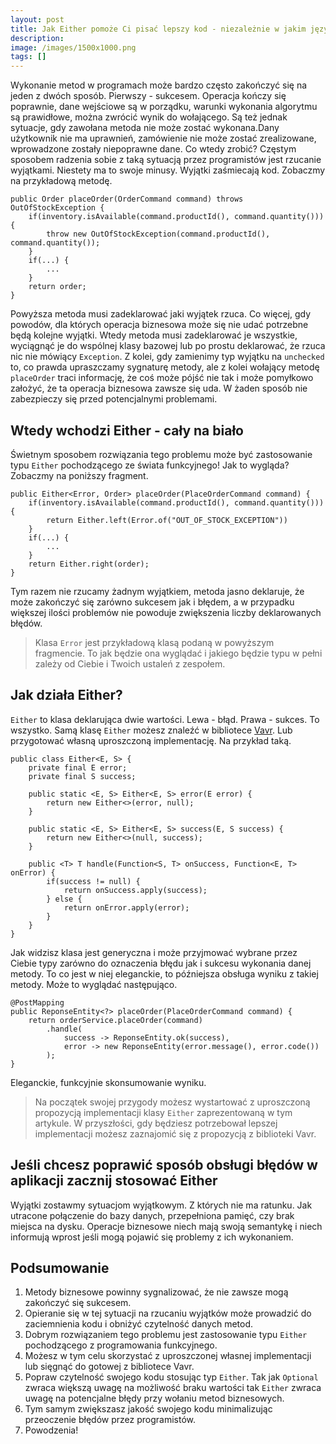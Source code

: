 ```yaml
---
layout: post
title: Jak Either pomoże Ci pisać lepszy kod - niezależnie w jakim języku programowania piszesz!
description: 
image: /images/1500x1000.png
tags: []
---
```


Wykonanie metod w programach może bardzo często zakończyć się na jeden z dwóch sposób. Pierwszy - sukcesem. Operacja kończy się poprawnie, dane wejściowe są w porządku, warunki wykonania algorytmu są prawidłowe, można zwrócić wynik do wołającego. Są też jednak sytuacje, gdy zawołana metoda nie może zostać wykonana.Dany użytkownik nie ma uprawnień, zamówienie nie może zostać zrealizowane, wprowadzone zostały niepoprawne dane. Co wtedy zrobić? Częstym sposobem radzenia sobie z taką sytuacją przez programistów jest rzucanie wyjątkami. Niestety ma to swoje minusy. Wyjątki zaśmiecają kod. Zobaczmy na przykładową metodę.

    public Order placeOrder(OrderCommand command) throws OutOfStockException {
        if(inventory.isAvailable(command.productId(), command.quantity())) {
            throw new OutOfStockException(command.productId(), command.quantity());
        }
        if(...) {
            ...
        }
        return order;
    }

Powyższa metoda musi zadeklarować jaki wyjątek rzuca. Co więcej, gdy powodów, dla których operacja biznesowa może się nie udać potrzebne będą kolejne wyjątki. Wtedy metoda musi zadeklarować je wszystkie, wyciągnąć je do wspólnej klasy bazowej lub po prostu deklarować, że rzuca nic nie mówiący `Exception`. Z kolei, gdy zamienimy typ wyjątku na `unchecked` to, co prawda upraszczamy sygnaturę metody, ale z kolei wołający metodę `placeOrder` traci informację, że coś może pójść nie tak i może pomyłkowo założyć, że ta operacja biznesowa zawsze się uda. W żaden sposób nie zabezpieczy się przed potencjalnymi problemami.
## Wtedy wchodzi Either - cały na biało
Świetnym sposobem rozwiązania tego problemu może być zastosowanie typu `Either` pochodzącego ze świata funkcyjnego! Jak to wygląda? Zobaczmy na poniższy fragment.

    public Either<Error, Order> placeOrder(PlaceOrderCommand command) {
        if(inventory.isAvailable(command.productId(), command.quantity())) {
            return Either.left(Error.of("OUT_OF_STOCK_EXCEPTION"))
        }
        if(...) {
            ...
        }
        return Either.right(order);
    }

Tym razem nie rzucamy żadnym wyjątkiem, metoda jasno deklaruje, że może zakończyć się zarówno sukcesem jak i błędem, a w przypadku większej ilości problemów nie powoduje zwiększenia liczby deklarowanych błędów.

> Klasa `Error` jest przykładową klasą podaną w powyższym fragmencie. To jak będzie ona wyglądać i jakiego będzie typu w pełni zależy od Ciebie i Twoich ustaleń z zespołem.

## Jak działa Either?
`Either` to klasa deklarująca dwie wartości. Lewa - błąd. Prawa - sukces. To wszystko. Samą klasę `Either` możesz znaleźć w bibliotece [Vavr](https://www.vavr.io/). Lub przygotować własną uproszczoną implementację. Na przykład taką.

    public class Either<E, S> {
        private final E error;
        private final S success;
    
        public static <E, S> Either<E, S> error(E error) {
            return new Either<>(error, null);
        }
    
        public static <E, S> Either<E, S> success(E, S success) {
            return new Either<>(null, success);
        }
    
        public <T> T handle(Function<S, T> onSuccess, Function<E, T> onError) {
            if(success != null) {
                return onSuccess.apply(success);
            } else {
                return onError.apply(error);
            }
        }
    }

Jak widzisz klasa jest generyczna i może przyjmować wybrane przez Ciebie typy zarówno do oznaczenia błędu jak i sukcesu wykonania danej metody. To co jest w niej eleganckie, to późniejsza obsługa wyniku z takiej metody. Może to wyglądać następująco.

    @PostMapping
    public ReponseEntity<?> placeOrder(PlaceOrderCommand command) {
        return orderService.placeOrder(command)
            .handle(
                success -> ReponseEntity.ok(success),
                error -> new ReponseEntity(error.message(), error.code())
            );
    }

Eleganckie, funkcyjnie skonsumowanie wyniku.

> Na początek swojej przygody możesz wystartować z uproszczoną propozycją implementacji klasy `Either` zaprezentowaną w tym artykule. W przyszłości, gdy będziesz potrzebował lepszej implementacji możesz zaznajomić się z propozycją z biblioteki Vavr.

## Jeśli chcesz poprawić sposób obsługi błędów w aplikacji zacznij stosować Either
Wyjątki zostawmy sytuacjom wyjątkowym. Z których nie ma ratunku. Jak utracone połączenie do bazy danych, przepełniona pamięć, czy brak miejsca na dysku. Operacje biznesowe niech mają swoją semantykę i niech informują wprost jeśli mogą pojawić się problemy z ich wykonaniem.
## Podsumowanie

1. Metody biznesowe powinny sygnalizować, że nie zawsze mogą zakończyć się sukcesem.
2. Opieranie się w tej sytuacji na rzucaniu wyjątków może prowadzić do zaciemnienia kodu i obniżyć czytelność danych metod.
3. Dobrym rozwiązaniem tego problemu jest zastosowanie typu `Either` pochodzącego z programowania funkcyjnego.
4. Możesz w tym celu skorzystać z uproszczonej własnej implementacji lub sięgnąć do gotowej z bibliotece Vavr.
5. Popraw czytelność swojego kodu stosując typ `Either`. Tak jak `Optional` zwraca większą&nbsp;uwagę na możliwość braku wartości tak `Either` zwraca uwagę na potencjalne błędy przy wołaniu metod biznesowych.
6. Tym samym zwiększasz jakość swojego kodu minimalizując przeoczenie błędów przez programistów.
7. Powodzenia!

